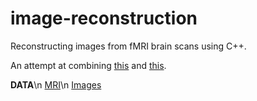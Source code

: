 # image-reconstruction
Reconstructing images from fMRI brain scans using C++.

An attempt at combining [this](https://ar5iv.labs.arxiv.org/html/1906.12181) and [this](https://arxiv.org/pdf/2110.09006).

**DATA**\n
[MRI](https://openneuro.org/datasets/ds001506/versions/1.3.1)\n
[Images](https://figshare.com/articles/dataset/Deep_Image_Reconstruction/7033577)
